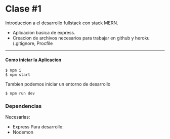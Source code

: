 # Clase #1
Introduccion a el desarrollo fullstack con stack MERN.

* Aplicacion basica de express.
* Creacion de archivos necesarios para trabajar en github y heroku (.gitignore, Procfile
____
#### Como iniciar la Aplicacion
```
$ npm i
$ npm start
```
Tambien podemos iniciar un entorno de desarrollo
```
$ npm run dev
```
### Dependencias
Necesarias:
* Express
Para desarrollo:
* Nodemon
